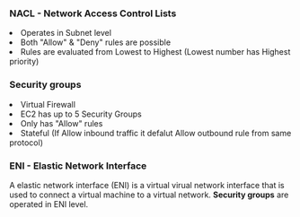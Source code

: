 ### NACL - Network Access Control Lists

<li>Operates in Subnet level</li>
<li>Both "Allow" & "Deny" rules are possible</li>
<li>Rules are evaluated from Lowest to Highest (Lowest number has Highest priority)</li>

### Security groups

<li>Virtual Firewall</li>
<li>EC2 has up to 5 Security Groups</li>
<li>Only has "Allow" rules</li>
<li>Stateful (If Allow inbound traffic it defalut Allow outbound rule from same protocol)</li>

### ENI - Elastic Network Interface

A elastic network interface (ENI) is a virtual virual network interface that is used to connect a virtual machine to a virtual network. <b>Security groups</b> are operated in ENI level.